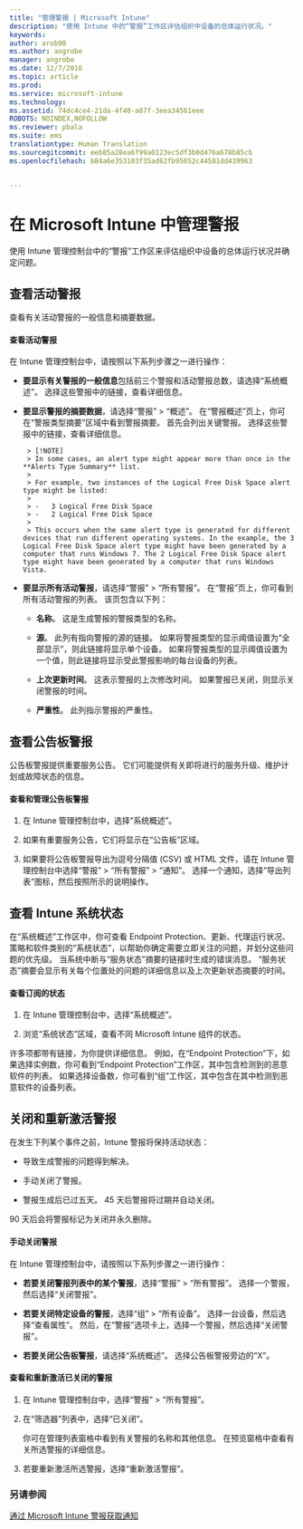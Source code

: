 ```yaml
---
title: "管理警报 | Microsoft Intune"
description: "使用 Intune 中的“警报”工作区评估组织中设备的总体运行状况。"
keywords: 
author: arob98
ms.author: angrobe
manager: angrobe
ms.date: 12/7/2016
ms.topic: article
ms.prod: 
ms.service: microsoft-intune
ms.technology: 
ms.assetid: 74dc4ce4-21da-4f40-a07f-3eea34561eee
ROBOTS: NOINDEX,NOFOLLOW
ms.reviewer: pbala
ms.suite: ems
translationtype: Human Translation
ms.sourcegitcommit: eeb85a28ea6f99a0123ec5df3b0d476a678b85cb
ms.openlocfilehash: b84a6e353103f35ad62fb95052c44581dd439963


---
```


# <a name="manage-alerts-in-microsoft-intune"></a>在 Microsoft Intune 中管理警报
使用 Intune 管理控制台中的“警报”工作区来评估组织中设备的总体运行状况并确定问题。

## <a name="view-active-alerts"></a>查看活动警报

查看有关活动警报的一般信息和摘要数据。

#### <a name="to-view-active-alerts"></a>查看活动警报

在 Intune 管理控制台中，请按照以下系列步骤之一进行操作：

-  **要显示有关警报的一般信息**包括前三个警报和活动警报总数，请选择“系统概述”。 选择这些警报中的链接，查看详细信息。

-  **要显示警报的摘要数据**，请选择“警报” > “概述”。 在“警报概述”页上，你可在“警报类型摘要”区域中看到警报摘要。 首先会列出关键警报。 选择这些警报中的链接，查看详细信息。

        > [!NOTE]
        > In some cases, an alert type might appear more than once in the **Alerts Type Summary** list.
        >
        > For example, two instances of the Logical Free Disk Space alert type might be listed:
        >
        > -   3 Logical Free Disk Space
        > -   2 Logical Free Disk Space
        >
        > This occurs when the same alert type is generated for different devices that run different operating systems. In the example, the 3 Logical Free Disk Space alert type might have been generated by a computer that runs Windows 7. The 2 Logical Free Disk Space alert type might have been generated by a computer that runs Windows Vista.

-   **要显示所有活动警报**，请选择“警报” > “所有警报”。 在“警报”页上，你可看到所有活动警报的列表。 该页包含以下列：

    -   **名称**。 这是生成警报的警报类型的名称。

    -   **源**。 此列有指向警报的源的链接。 如果将警报类型的显示阈值设置为“全部显示”，则此链接将显示单个设备。 如果将警报类型的显示阈值设置为一个值，则此链接将显示受此警报影响的每台设备的列表。

    -   **上次更新时间**。 这表示警报的上次修改时间。 如果警报已关闭，则显示关闭警报的时间。

    -   **严重性**。 此列指示警报的严重性。

## <a name="view-notice-board-alerts"></a>查看公告板警报
公告板警报提供重要服务公告。 它们可能提供有关即将进行的服务升级、维护计划或故障状态的信息。

#### <a name="to-view-and-manage-notice-board-alerts"></a>查看和管理公告板警报

1.  在 Intune 管理控制台中，选择“系统概述”。

2.  如果有重要服务公告，它们将显示在“公告板”区域。

3.  如果要将公告板警报导出为逗号分隔值 (CSV) 或 HTML 文件，请在 Intune 管理控制台中选择“警报” > “所有警报” >    “通知”。 选择一个通知，选择“导出列表”图标，然后按照所示的说明操作。

## <a name="review-intune-system-status"></a>查看 Intune 系统状态
在“系统概述”工作区中，你可查看 Endpoint Protection、更新、代理运行状况、策略和软件类别的“系统状态”，以帮助你确定需要立即关注的问题，并划分这些问题的优先级。 当系统中断与“服务状态”摘要的链接时生成的错误消息。 “服务状态”摘要会显示有关每个位置处的问题的详细信息以及上次更新状态摘要的时间。

#### <a name="to-view-the-status-of-your-subscription"></a>查看订阅的状态

1.  在 Intune 管理控制台中，选择“系统概述”。

2.  浏览“系统状态”区域，查看不同 Microsoft Intune 组件的状态。

  许多项都带有链接，为你提供详细信息。 例如，在“Endpoint Protection”下，如果选择实例数，你可看到“Endpoint Protection”工作区，其中包含检测到的恶意软件的列表。 如果选择设备数，你可看到“组”工作区，其中包含在其中检测到恶意软件的设备列表。

## <a name="close-and-reactivate-alerts"></a>关闭和重新激活警报
在发生下列某个事件之前，Intune 警报将保持活动状态：

-   导致生成警报的问题得到解决。

-   手动关闭了警报。

-   警报生成后已过五天。 45 天后警报将过期并自动关闭。

90 天后会将警报标记为关闭并永久删除。

#### <a name="to-manually-close-an-alert"></a>手动关闭警报

在 Intune 管理控制台中，请按照以下系列步骤之一进行操作：

- **若要关闭警报列表中的某个警报**，选择“警报” > “所有警报”。 选择一个警报，然后选择“关闭警报”。

- **若要关闭特定设备的警报**，选择“组” > “所有设备”。 选择一台设备，然后选择“查看属性”。 然后，在“警报”选项卡上，选择一个警报，然后选择“关闭警报”。

- **若要关闭公告板警报**，请选择“系统概述”。 选择公告板警报旁边的“X”。

#### <a name="to-view-and-reactivate-closed-alerts"></a>查看和重新激活已关闭的警报

1.  在 Intune 管理控制台中，选择“警报” > “所有警报”。

2.  在“筛选器”列表中，选择“已关闭”。

    你可在管理列表窗格中看到有关警报的名称和其他信息。 在预览窗格中查看有关所选警报的详细信息。

3.  若要重新激活所选警报，选择“重新激活警报”。

### <a name="see-also"></a>另请参阅
[通过 Microsoft Intune 警报获取通知](../deploy-use/get-notified-by-alerts.md)



<!--HONumber=Dec16_HO2-->


